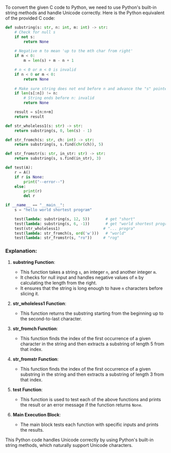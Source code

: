 To convert the given C code to Python, we need to use Python's built-in string methods and handle Unicode correctly. Here is the Python equivalent of the provided C code:

```python
def substring(s: str, n: int, m: int) -> str:
    # Check for null s
    if not s:
        return None
    
    # Negative m to mean 'up to the mth char from right'
    if m < 0:
        m = len(s) + m - n + 1

    # n < 0 or m < 0 is invalid
    if n < 0 or m < 0:
        return None
    
    # Make sure string does not end before n and advance the "s" pointer to beginning of substring
    if len(s[:n]) != n:
        # String ends before n: invalid
        return None

    result = s[n:n+m]
    return result

def str_wholeless1(s: str) -> str:
    return substring(s, 0, len(s) - 1)

def str_fromch(s: str, ch: int) -> str:
    return substring(s, s.find(chr(ch)), 5)

def str_fromstr(s: str, in_str: str) -> str:
    return substring(s, s.find(in_str), 3)

def test(A):
    r = A()
    if r is None:
        print("--error--")
    else:
        print(r)
        del r

if __name__ == "__main__":
    s = "hello world shortest program"

    test(lambda: substring(s, 12, 5))       # get "short"
    test(lambda: substring(s, 6, -1))       # get "world shortest program"
    test(str_wholeless1)                   # "... progra"
    test(lambda: str_fromch(s, ord('w')))   # "world"
    test(lambda: str_fromstr(s, "ro"))     # "rog"
```

### Explanation:

1. **substring Function**:
   - This function takes a string `s`, an integer `n`, and another integer `m`.
   - It checks for null input and handles negative values of `m` by calculating the length from the right.
   - It ensures that the string is long enough to have `n` characters before slicing it.

2. **str_wholeless1 Function**:
   - This function returns the substring starting from the beginning up to the second-to-last character.

3. **str_fromch Function**:
   - This function finds the index of the first occurrence of a given character in the string and then extracts a substring of length 5 from that index.

4. **str_fromstr Function**:
   - This function finds the index of the first occurrence of a given substring in the string and then extracts a substring of length 3 from that index.

5. **test Function**:
   - This function is used to test each of the above functions and prints the result or an error message if the function returns `None`.

6. **Main Execution Block**:
   - The main block tests each function with specific inputs and prints the results.

This Python code handles Unicode correctly by using Python's built-in string methods, which naturally support Unicode characters.
